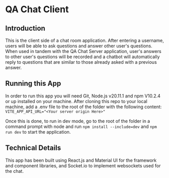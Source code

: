 # QA Chat Client

## Introduction
This is the client side of a chat room application. After entering a username, users will be able to ask questions and answer other user's questions. When used in tandem with the QA Chat Server application, user's answers to other user's questions will be recorded and a chatbot will automatically reply to questions that are similar to those already asked with a previous answer.

## Running this App
In order to run this app you will need Git, Node.js v20.11.1 and npm V10.2.4 or up installed on your machine. After cloning this repo to your local machine, add a .env file to the root of the folder with the following content:
```VITE_APP_API_URL="<Your server origin Here>"```

Once this is done, to run in dev mode, go to the root of the folder in a command prompt with node and run `npm install --include=dev` and `npm run dev` to start the application.

## Technical Details
This app has been built using React.js and Material UI for the framework and component libraries, and Socket.io  to implement websockets used for the chat.